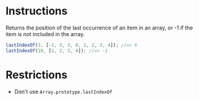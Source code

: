 # Instructions

Returns the position of the last occurrence of an item in an array, or -1 if the item is not included in the array.

```js
lastIndexOf(3, [-1, 3, 3, 0, 1, 2, 3, 4]); //=> 6
lastIndexOf(10, [1, 2, 3, 4]); //=> -1
```

# Restrictions
- Don't use `Array.prototype.lastIndexOf`